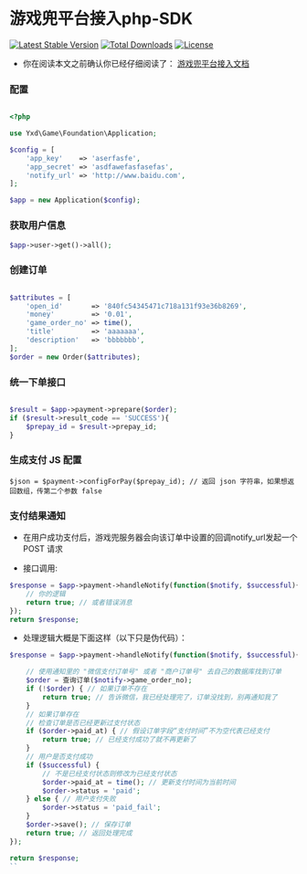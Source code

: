 # 游戏兜平台接入php-SDK

[![Latest Stable Version](https://poser.pugx.org/yxd/game-sdk/v/stable)](https://packagist.org/packages/yxd/game-sdk)
[![Total Downloads](https://poser.pugx.org/yxd/game-sdk/downloads)](https://packagist.org/packages/yxd/game-sdk)
[![License](https://poser.pugx.org/yxd/game-sdk/license)](https://packagist.org/packages/yxd/game-sdk)


- 你在阅读本文之前确认你已经仔细阅读了： [游戏兜平台接入文档](https://github.com/youxidou/doc/blob/master/development_doc.md)

### 配置

```php

<?php

use Yxd\Game\Foundation\Application;

$config = [
    'app_key'    => 'aserfasfe',
    'app_secret' => 'asdfawefasfasefas',
    'notify_url' => 'http://www.baidu.com',
];

$app = new Application($config);

```

### 获取用户信息

```php
$app->user->get()->all();
```

### 创建订单

```php

$attributes = [
    'open_id'       => '840fc54345471c718a131f93e36b8269',
    'money'         => '0.01',
    'game_order_no' => time(),
    'title'         => 'aaaaaaa',
    'description'   => 'bbbbbbb',
];
$order = new Order($attributes);

```

### 统一下单接口

```php

$result = $app->payment->prepare($order);
if ($result->result_code == 'SUCCESS'){
    $prepay_id = $result->prepay_id;
}
```


### 生成支付 JS 配置

```
$json = $payment->configForPay($prepay_id); // 返回 json 字符串，如果想返回数组，传第二个参数 false
```

### 支付结果通知

- 在用户成功支付后，游戏兜服务器会向该订单中设置的回调notify_url发起一个 POST 请求

- 接口调用:

```php
$response = $app->payment->handleNotify(function($notify, $successful){
    // 你的逻辑
    return true; // 或者错误消息
});
return $response;
```

- 处理逻辑大概是下面这样（以下只是伪代码）：

```php
$response = $app->payment->handleNotify(function($notify, $successful){

	// 使用通知里的 "微信支付订单号" 或者 "商户订单号" 去自己的数据库找到订单
    $order = 查询订单($notify->game_order_no); 
    if (!$order) { // 如果订单不存在
        return true; // 告诉微信，我已经处理完了，订单没找到，别再通知我了
    }
    // 如果订单存在
    // 检查订单是否已经更新过支付状态
    if ($order->paid_at) { // 假设订单字段“支付时间”不为空代表已经支付
        return true; // 已经支付成功了就不再更新了
    }
    // 用户是否支付成功
    if ($successful) {
        // 不是已经支付状态则修改为已经支付状态
        $order->paid_at = time(); // 更新支付时间为当前时间
        $order->status = 'paid';
    } else { // 用户支付失败
        $order->status = 'paid_fail';
    }
    $order->save(); // 保存订单
    return true; // 返回处理完成
});	

return $response;
``
